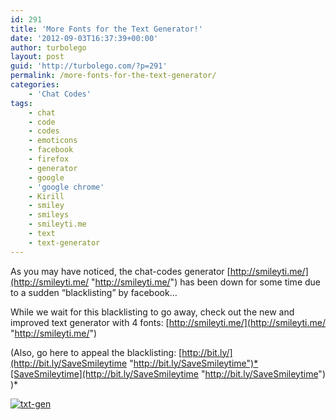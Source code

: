 ```yaml
---
id: 291
title: 'More Fonts for the Text Generator!'
date: '2012-09-03T16:37:39+00:00'
author: turbolego
layout: post
guid: 'http://turbolego.com/?p=291'
permalink: /more-fonts-for-the-text-generator/
categories:
    - 'Chat Codes'
tags:
    - chat
    - code
    - codes
    - emoticons
    - facebook
    - firefox
    - generator
    - google
    - 'google chrome'
    - Kirill
    - smiley
    - smileys
    - smileyti.me
    - text
    - text-generator
---
```


As you may have noticed, the chat-codes generator [http://smileyti.me/](http://smileyti.me/ "http://smileyti.me/") has been down for some time due to a sudden “blacklisting” by facebook…

While we wait for this blacklisting to go away, check out the new and improved text generator with 4 fonts: [http://smileyti.me/](http://smileyti.me/ "http://smileyti.me/")

(Also, go here to appeal the blacklisting: [http://bit.ly/](http://bit.ly/SaveSmileytime "http://bit.ly/SaveSmileytime")*[SaveSmileytime](http://bit.ly/SaveSmileytime "http://bit.ly/SaveSmileytime") )*

[![](https://turbolego.com/wp-content/uploads/2012/09/txt-gen.jpg "txt-gen")](https://turbolego.com/wp-content/uploads/2012/09/txt-gen.jpg)